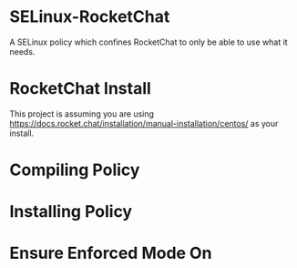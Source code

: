# SELinux-RocketChat
A SELinux policy which confines RocketChat to only be able to use what it needs. 

# RocketChat Install

This project is assuming you are using https://docs.rocket.chat/installation/manual-installation/centos/ as your install. 

# Compiling Policy

# Installing Policy

# Ensure Enforced Mode On
